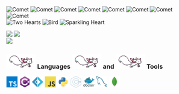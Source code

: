 <div>
  <img src="https://raw.githubusercontent.com/Tarikul-Islam-Anik/Animated-Fluent-Emojis/master/Emojis/Travel%20and%20places/Comet.png" alt="Comet" width="25" height="25" />
  <img src="https://raw.githubusercontent.com/Tarikul-Islam-Anik/Animated-Fluent-Emojis/master/Emojis/Travel%20and%20places/Comet.png" alt="Comet" width="25" height="25" />
  <img src="https://raw.githubusercontent.com/Tarikul-Islam-Anik/Animated-Fluent-Emojis/master/Emojis/Travel%20and%20places/Comet.png" alt="Comet" width="25" height="25" />
  <img src="https://raw.githubusercontent.com/Tarikul-Islam-Anik/Animated-Fluent-Emojis/master/Emojis/Travel%20and%20places/Comet.png" alt="Comet" width="25" height="25" />
  <img src="https://raw.githubusercontent.com/Tarikul-Islam-Anik/Animated-Fluent-Emojis/master/Emojis/Travel%20and%20places/Comet.png" alt="Comet" width="25" height="25" />
  <img src="https://raw.githubusercontent.com/Tarikul-Islam-Anik/Animated-Fluent-Emojis/master/Emojis/Travel%20and%20places/Comet.png" alt="Comet" width="25" height="25" />
  <img src="https://raw.githubusercontent.com/Tarikul-Islam-Anik/Animated-Fluent-Emojis/master/Emojis/Travel%20and%20places/Comet.png" alt="Comet" width="25" height="25" />
  <img src="https://raw.githubusercontent.com/Tarikul-Islam-Anik/Animated-Fluent-Emojis/master/Emojis/Travel%20and%20places/Comet.png" alt="Comet" width="25" height="25" />
</div>
<div>
  <img src="https://raw.githubusercontent.com/Tarikul-Islam-Anik/Animated-Fluent-Emojis/master/Emojis/Smilies/Two%20Hearts.png" alt="Two Hearts" width="50" height="50" />
  <img src="https://raw.githubusercontent.com/Tarikul-Islam-Anik/Animated-Fluent-Emojis/master/Emojis/Animals/Bird.png" alt="Bird" width="50" height="50" />
  <img src="https://raw.githubusercontent.com/Tarikul-Islam-Anik/Animated-Fluent-Emojis/master/Emojis/Smilies/Sparkling%20Heart.png" alt="Sparkling Heart" width="50" height="50" />
</div>

<a href="https://github-readme-streak-stats.herokuapp.com/?user=phamhongphuc1999"><img src="https://github-readme-streak-stats.herokuapp.com/?user=phamhongphuc1999"></a>
<a href="https://github.com/phamhongphuc1999/phamhongphuc1999"><img src="https://github-readme-stats.vercel.app/api?username=phamhongphuc1999&show_icons=true" /></a> <br />
<a href="https://github.com/phamhongphuc1999/phamhongphuc1999"><img src="https://github-readme-stats.vercel.app/api/top-langs/?username=phamhongphuc1999&layout=donut&exclude_repo=Project2,WebCore&langs_count=10" /></a> <br />

### <img height="40" src="./kyubey.gif"/> Languages <img height="40" src="./kyubey.gif"/> and <img height="40" src="./kyubey.gif"/> Tools

<div>
<img src="https://github.com/devicons/devicon/blob/master/icons/typescript/typescript-original.svg" width="30" height="30" />
<img src="https://github.com/devicons/devicon/blob/master/icons/csharp/csharp-original.svg" width="30" height="30" />
<img src="https://github.com/devicons/devicon/blob/master/icons/fsharp/fsharp-original.svg" width="30" height="30" />
<img src="https://github.com/devicons/devicon/blob/master/icons/javascript/javascript-original.svg" width="30" height="30" />
<img src="https://github.com/devicons/devicon/blob/master/icons/python/python-original.svg" width="30" height="30" /> 
<img src="https://github.com/devicons/devicon/blob/master/icons/cplusplus/cplusplus-line.svg" width="30" height="30" /> 
<img src="https://github.com/devicons/devicon/blob/master/icons/docker/docker-original-wordmark.svg" width="30" height="30" />
<img src="https://github.com/devicons/devicon/blob/master/icons/mysql/mysql-original.svg" width="30" height="30" />
<img src="https://github.com/devicons/devicon/blob/master/icons/mongodb/mongodb-original.svg" width="30" height="30" />
</div>
